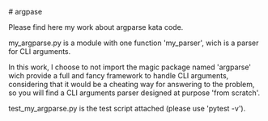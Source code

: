 # argpase


Please find here my work about argparse kata code.

my_argparse.py is a module with one function 'my_parser', wich is a parser for CLI arguments. 

In this work, I choose to not import the magic package named 'argparse' wich provide a full and fancy framework to handle CLI arguments, considering that it would be a cheating way for answering to the problem, so you will find a CLI arguments parser designed at purpose 'from scratch'.

test_my_argparse.py is the test script attached (please use 'pytest -v').



